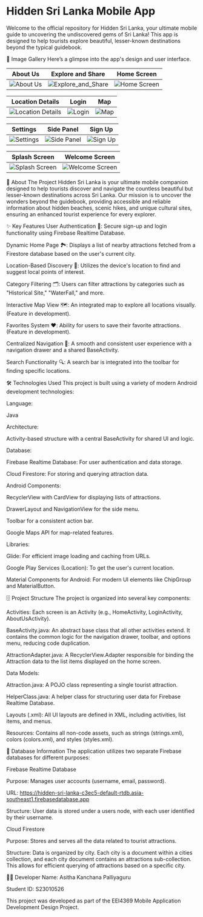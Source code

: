 # Hidden Sri Lanka Mobile App
Welcome to the official repository for Hidden Sri Lanka, your ultimate mobile guide to uncovering the undiscovered gems of Sri Lanka! This app is designed to help tourists explore beautiful, lesser-known destinations beyond the typical guidebook.

🎨 Image Gallery
Here’s a glimpse into the app's design and user interface.

| About Us         | Explore and Share          | Home Screen                    |
|------------------|---------------------------|-------------------------------|
| ![About Us](img-Markdown/About_Us.png) | ![Explore_and_Share](img-Markdown/Explor_and_Shere.png) | ![Home Screen](img-Markdown/Hidden_Sri_Lanka_home_screen.png) |

| Location Details         | Login           | Map                       |
|-------------------------|-----------------|---------------------------|
| ![Location Details](img-Markdown/Location_Details.png) | ![Login](img-Markdown/Login.png) | ![Map](img-Markdown/map.png) |

| Settings          | Side Panel           | Sign Up                   |
|-------------------|---------------------|---------------------------|
| ![Settings](img-Markdown/Setings.png) | ![Side Panel](img-Markdown/Side_Pnel.png) | ![Sign Up](img-Markdown/SinUp.png) |

| Splash Screen           | Welcome Screen          |
|------------------------|------------------------|
| ![Splash Screen](img-Markdown/Splash_Screen.png) | ![Welcome Screen](img-Markdown/Welcome.png) |


🎯 About The Project
Hidden Sri Lanka is your ultimate mobile companion designed to help tourists discover and navigate the countless beautiful but lesser-known destinations across Sri Lanka. Our mission is to uncover the wonders beyond the guidebook, providing accessible and reliable information about hidden beaches, scenic hikes, and unique cultural sites, ensuring an enhanced tourist experience for every explorer.

✨ Key Features
User Authentication 🔑: Secure sign-up and login functionality using Firebase Realtime Database.

Dynamic Home Page 🏞️: Displays a list of nearby attractions fetched from a Firestore database based on the user's current city.

Location-Based Discovery 📍: Utilizes the device's location to find and suggest local points of interest.

Category Filtering 🗂️: Users can filter attractions by categories such as "Historical Site," "WaterFall," and more.

Interactive Map View 🗺️: An integrated map to explore all locations visually. (Feature in development).

Favorites System ❤️: Ability for users to save their favorite attractions. (Feature in development).

Centralized Navigation 🧭: A smooth and consistent user experience with a navigation drawer and a shared BaseActivity.

Search Functionality 🔍: A search bar is integrated into the toolbar for finding specific locations.

🛠️ Technologies Used
This project is built using a variety of modern Android development technologies:

Language:

Java

Architecture:

Activity-based structure with a central BaseActivity for shared UI and logic.

Database:

Firebase Realtime Database: For user authentication and data storage.

Cloud Firestore: For storing and querying attraction data.

Android Components:

RecyclerView with CardView for displaying lists of attractions.

DrawerLayout and NavigationView for the side menu.

Toolbar for a consistent action bar.

Google Maps API for map-related features.

Libraries:

Glide: For efficient image loading and caching from URLs.

Google Play Services (Location): To get the user's current location.

Material Components for Android: For modern UI elements like ChipGroup and MaterialButton.

🗄️ Project Structure
The project is organized into several key components:

Activities: Each screen is an Activity (e.g., HomeActivity, LoginActivity, AboutUsActivity).

BaseActivity.java: An abstract base class that all other activities extend. It contains the common logic for the navigation drawer, toolbar, and options menu, reducing code duplication.

AttractionAdapter.java: A RecyclerView.Adapter responsible for binding the Attraction data to the list items displayed on the home screen.

Data Models:

Attraction.java: A POJO class representing a single tourist attraction.

HelperClass.java: A helper class for structuring user data for Firebase Realtime Database.

Layouts (.xml): All UI layouts are defined in XML, including activities, list items, and menus.

Resources: Contains all non-code assets, such as strings (strings.xml), colors (colors.xml), and styles (styles.xml).

💾 Database Information
The application utilizes two separate Firebase databases for different purposes:

Firebase Realtime Database

Purpose: Manages user accounts (username, email, password).

URL: https://hidden-sri-lanka-c3ec5-default-rtdb.asia-southeast1.firebasedatabase.app

Structure: User data is stored under a users node, with each user identified by their username.

Cloud Firestore

Purpose: Stores and serves all the data related to tourist attractions.

Structure: Data is organized by city. Each city is a document within a cities collection, and each city document contains an attractions sub-collection. This allows for efficient querying of attractions based on a specific city.

👨‍💻 Developer
Name: Asitha Kanchana Palliyaguru

Student ID: S23010526

This project was developed as part of the EEI4369 Mobile Application Development Design Project.